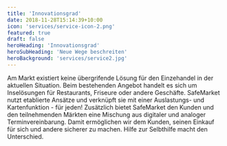 ```yaml
---
title: 'Innovationsgrad'
date: 2018-11-28T15:14:39+10:00
icon: 'services/service-icon-2.png'
featured: true
draft: false
heroHeading: 'Innovationsgrad'
heroSubHeading: 'Neue Wege beschreiten'
heroBackground: 'services/service2.jpg'
---
```


Am Markt existiert keine übergrifende Lösung für den Einzehandel in der aktuellen Situation. Beim bestehenden Angebot handelt es sich um Inselösungen für Restaurants, Friseure oder andere Geschäfte. SafeMarket nutzt etablierte Ansätze und verknüpft sie mit einer Auslastungs- und Kartenfunktion - für jeden! Zusätzlich bietet SafeMarket den Kunden und den teilnehmenden Märkten eine Mischung aus digitaler und analoger Terminvereinbarung. Damit ermöglichen wir dem Kunden, seinen Einkauf für sich und andere sicherer zu machen. Hilfe zur Selbthilfe macht den Unterschied.
